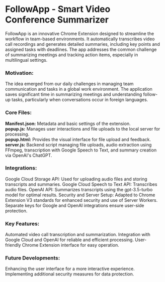 # FollowApp - Smart Video Conference Summarizer
FollowApp is an innovative Chrome Extension designed to streamline the workflow in team-based environments. It automatically transcribes video call recordings and generates detailed summaries, including key points and assigned tasks with deadlines. The app addresses the common challenge of summarizing meetings and tracking action items, especially in multilingual settings.

<h3>Motivation:</h3>
The idea emerged from our daily challenges in managing team communication and tasks in a global work environment. The application saves significant time in summarizing meetings and understanding follow-up tasks, particularly when conversations occur in foreign languages.

<h3>Core Files:</h3>
<b>Manifest.json:</b> Metadata and basic settings of the extension.<br>
<b>popup.js:</b> Manages user interactions and file uploads to the local server for processing.<br>
<b>popup.html:</b> Provides the visual interface for file upload and feedback.<br>
<b>server.js:</b> Backend script managing file uploads, audio extraction using FFmpeg, transcription with Google Speech to Text, and summary creation via OpenAI's ChatGPT.

<h3>Integrations:</h3>
Google Cloud Storage API: Used for uploading audio files and storing transcripts and summaries.
Google Cloud Speech to Text API: Transcribes audio files.
OpenAI API: Summarizes transcripts using the gpt-3.5-turbo model for optimal results.
Security and Server Setup: Adapted to Chrome Extension V3 standards for enhanced security and use of Server Workers. Separate keys for Google and OpenAI integrations ensure user-side protection.

<h3>Key Features:</h3>
Automated video call transcription and summarization.
Integration with Google Cloud and OpenAI for reliable and efficient processing.
User-friendly Chrome Extension interface for easy operation.

<h3>Future Developments:</h3>
Enhancing the user interface for a more interactive experience.
Implementing additional security measures for data protection.
